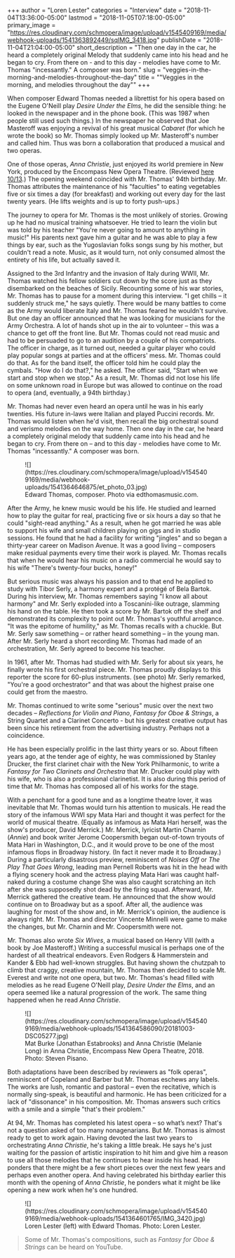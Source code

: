 +++
author = "Loren Lester"
categories = "Interview"
date = "2018-11-04T13:36:00-05:00"
lastmod = "2018-11-05T07:18:00-05:00"
primary_image = "https://res.cloudinary.com/schmopera/image/upload/v1545409169/media/webhook-uploads/1541363892449/sqIMG_3418.jpg"
publishDate = "2018-11-04T21:04:00-05:00"
short_description = "Then one day in the car, he heard a completely original Melody that suddenly came into his head and he began to cry. From there on - and to this day - melodies have come to Mr. Thomas &quot;incessantly.&quot; A composer was born."
slug = "veggies-in-the-morning-and-melodies-throughout-the-day"
title = "&quot;Veggies in the morning, and melodies throughout the day&quot;"
+++

When composer Edward Thomas needed a librettist for his opera based on the Eugene O'Neill play *Desire Under the Elms*, he did the sensible thing: he looked in the newspaper and in the phone book. (This was 1987 when people still used such things.) In the newspaper he observed that Joe Masteroff was enjoying a revival of his great musical *Cabaret* (for which he wrote the book) so Mr. Thomas simply looked up Mr. Masteroff's number and called him. Thus was born a collaboration that produced a musical and two operas.

One of those operas, *Anna Christie*, just enjoyed its world premiere in New York, produced by the Encompass New Opera Theatre. (Reviewed [here 10/13](/a-world-premiere-anna-christie/).)  The opening weekend coincided with Mr. Thomas' 94th birthday. Mr. Thomas attributes the maintenance of his "faculties" to eating vegetables five or six times a day (for breakfast) and working out every day for the last twenty years. (He lifts weights and is up to forty push-ups.)  

The journey to opera for Mr. Thomas is the most unlikely of stories. Growing up he had no musical training whatsoever. He tried to learn the violin but was told by his teacher "You're never going to amount to anything in music!" His parents next gave him a guitar and he was able to play a few things by ear, such as the Yugoslavian folks songs sung by his mother, but couldn't read a note. Music, as it would turn, not only consumed almost the entirety of his life, but actually saved it. 

Assigned to the 3rd Infantry and the invasion of Italy during WWII, Mr. Thomas watched his fellow soldiers cut down by the score just as they disembarked on the beaches of Sicily. Recounting some of his war stories, Mr. Thomas has to pause for a moment during this interview. "I get chills – it suddenly struck me," he says quietly. There would be many battles to come as the Army would liberate Italy and Mr. Thomas feared he wouldn't survive. But one day an officer announced that he was looking for musicians for the Army Orchestra. A lot of hands shot up in the air to volunteer – this was a chance to get off the front line. But Mr. Thomas could not read music and had to be persuaded to go to an audition by a couple of his compatriots. The officer in charge, as it turned out, needed a guitar player who could play popular songs at parties and at the officers' mess. Mr. Thomas could do that. As for the band itself, the officer told him he could play the cymbals. "How do I do that?," he asked. The officer said, "Start when we start and stop when we stop." As a result, Mr. Thomas did not lose his life on some unknown road in Europe but was allowed to continue on the road to opera (and, eventually, a 94th birthday.)

Mr. Thomas had never even heard an opera until he was in his early twenties.  His future in-laws were Italian and played Puccini records. Mr. Thomas would listen when he'd visit, then recall the big orchestral sound and verismo melodies on the way home. Then one day in the car, he heard a completely original melody that suddenly came into his head and he began to cry.  From there on – and to this day - melodies have come to Mr. Thomas "incessantly." A composer was born.

<figure data-type="image">
![](https://res.cloudinary.com/schmopera/image/upload/v1545409169/media/webhook-uploads/1541364646875/et_photo_03.jpg)
<figcaption>Edward Thomas, composer. Photo via edthomasmusic.com.</figcaption>
</figure>

After the Army, he knew music would be his life. He studied and learned how to play the guitar for real, practicing five or six hours a day so that he could "sight-read anything." As a result, when he got married he was able to support his wife and small children playing on gigs and in studio sessions. He found that he had a facility for writing "jingles" and so began a thirty-year career on Madison Avenue. It was a good living – composers make residual payments every time their work is played. Mr. Thomas recalls that when he would hear his music on a radio commercial he would say to his wife "There's twenty-four bucks, honey!"

But serious music was always his passion and to that end he applied to study with Tibor Serly, a harmony expert and a protégé of Bela Bartok.  During his interview, Mr. Thomas remembers saying "I know all about harmony" and Mr. Serly exploded into a Toscanini-like outrage, slamming his hand on the table. He then took a score by Mr. Bartok off the shelf and demonstrated its complexity to point out Mr. Thomas's youthful arrogance. "It was the epitome of humility," as Mr. Thomas recalls with a chuckle. But Mr. Serly saw something – or rather heard something – in the young man. After Mr. Serly heard a short recording Mr. Thomas had made of an orchestration, Mr. Serly agreed to become his teacher.

In 1961, after Mr. Thomas had studied with Mr. Serly for about six years, he finally wrote his first orchestral piece. Mr. Thomas proudly displays to this reporter the score for 60-plus instruments. (see photo) Mr. Serly remarked, "You're a good orchestrator" and that was about the highest praise one could get from the maestro.

Mr. Thomas continued to write some "serious" music over the next two decades – *Reflections for Violin and Piano*, *Fantasy for Oboe & Strings*, a String Quartet and a Clarinet Concerto - but his greatest creative output has been since his retirement from the advertising industry. Perhaps not a coincidence.

He has been especially prolific in the last thirty years or so. About fifteen years ago, at the tender age of eighty, he  was commissioned by Stanley Drucker, the first clarinet chair with the New York Philharmonic, to write a *Fantasy for Two Clarinets and Orchestra* that Mr. Drucker could play with his wife, who is also a professional clarinetist. It is also during this period of time that Mr. Thomas has composed all of his works for the stage.

With a penchant for a good tune and as a longtime theatre lover, it was inevitable that Mr. Thomas would turn his attention to musicals. He read the story of the infamous WWI spy Mata Hari and thought it was perfect for the world of musical theatre. (Equally as infamous as Mata Hari herself, was the show's producer, David Merrick.) Mr. Merrick, lyricist Martin Charnin (*Annie*) and book writer Jerome Coopersmith began out-of-town tryouts of Mata Hari in Washington, D.C., and it would prove to be one of the most infamous flops in Broadway history. (In fact it never made it to Broadway.)  During a particularly disastrous preview, reminiscent of *Noises Off* or *The Play That Goes Wrong*, leading man Pernell Roberts was hit in the head with a flying scenery hook and the actress playing Mata Hari was caught half-naked during a costume change  She was also caught scratching an itch after she was supposedly shot dead by the firing squad. Afterward, Mr. Merrick gathered the creative team.  He announced that the show would continue on to Broadway but as a spoof.  After all, the audience was laughing for most of the show and, in Mr. Merrick's opinion, the audience is always right.  Mr. Thomas and director Vincente Minnelli were game to make the changes, but Mr. Charnin and Mr. Coopersmith were not. 

Mr. Thomas also wrote *Six Wives*, a musical based on Henry VIII (with a book by Joe Masteroff.) Writing a successful musical is perhaps one of the hardest of all theatrical endeavors. Even Rodgers & Hammerstein and Kander & Ebb had well-known struggles. But having shown the chutzpah to climb that craggy, creative mountain, Mr. Thomas then decided to scale Mt. Everest and write not one opera, but two. Mr. Thomas's head filled with melodies as he read Eugene O'Neill play, *Desire Under the Elms*, and an opera seemed like a natural progression of the work. The same thing happened when he read *Anna Christie*.

<figure data-type="image">
![](https://res.cloudinary.com/schmopera/image/upload/v1545409169/media/webhook-uploads/1541364586090/20181003-DSC05277.jpg)
<figcaption>Mat Burke (Jonathan Estabrooks) and Anna Christie (Melanie Long) in Anna Christie, Encompass New Opera Theatre, 2018. Photo: Steven Pisano.</figcaption>
</figure>

Both adaptations have been described by reviewers as "folk operas", reminiscent of Copeland and Barber but Mr. Thomas eschews any labels. The works are lush, romantic and pastoral – even the recitative, which is normally sing-speak, is beautiful and harmonic. He has been criticized for a lack of "dissonance" in his composition.  Mr. Thomas answers such critics with a smile and a simple "that's their problem."

At 94, Mr. Thomas has completed his latest opera – so what’s next? That's not a question asked of too many nonagenarians.  But Mr. Thomas is almost ready to get to work again.  Having devoted the last two years to orchestrating *Anna Christie*, he's taking a little break.  He says he's just waiting for the passion of artistic inspiration to hit him and give him a reason to use all those melodies that he continues to hear inside his head. He ponders that there might be a few short pieces over the next few years and perhaps even another opera. And having celebrated his birthday earlier this month with the opening of *Anna Christie*, he ponders what it might be like opening a new work when he's one hundred.

<figure data-type="image">
![](https://res.cloudinary.com/schmopera/image/upload/v1545409169/media/webhook-uploads/1541364601765/IMG_3420.jpg)
<figcaption>Loren Lester (left) with Edward Thomas. Photo: Loren Lester.</figcaption>
</figure>

>Some of Mr. Thomas's compositions, such as *Fantasy for Oboe & Strings* can be heard on YouTube.
